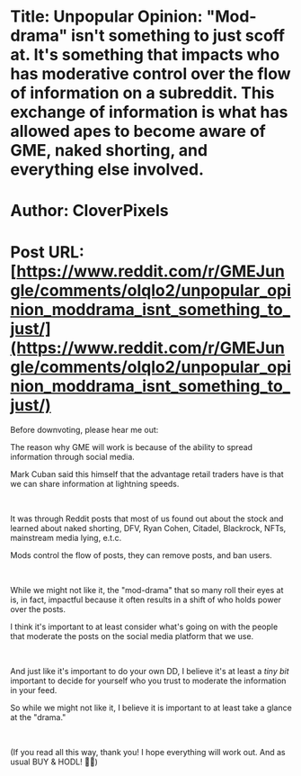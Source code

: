 # Title: Unpopular Opinion: "Mod-drama" isn't something to just scoff at. It's something that impacts who has moderative control over the flow of information on a subreddit. This exchange of information is what has allowed apes to become aware of GME, naked shorting, and everything else involved.
# Author: CloverPixels
# Post URL: [https://www.reddit.com/r/GMEJungle/comments/olqlo2/unpopular_opinion_moddrama_isnt_something_to_just/](https://www.reddit.com/r/GMEJungle/comments/olqlo2/unpopular_opinion_moddrama_isnt_something_to_just/)


Before downvoting, please hear me out:

The reason why GME will work is because of the ability to spread information through social media.

Mark Cuban said this himself that the advantage retail traders have is that we can share information at lightning speeds.

&#x200B;

It was through Reddit posts that most of us found out about the stock and learned about naked shorting, DFV, Ryan Cohen, Citadel, Blackrock, NFTs, mainstream media lying, e.t.c.

Mods control the flow of posts, they can remove posts, and ban users.

&#x200B;

While we might not like it, the "mod-drama" that so many roll their eyes at is, in fact, impactful because it often results in a shift of who holds power over the posts.

I think it's important to at least consider what's going on with the people that moderate the posts on the social media platform that we use.

&#x200B;

And just like it's important to do your own DD, I believe it's at least a *tiny bit* important to decide for yourself who you trust to moderate the information in your feed.

So while we might not like it, I believe it is important to at least take a glance at the "drama."

&#x200B;

(If you read all this way, thank you! I hope everything will work out. And as usual BUY & HODL! 🚀💎)